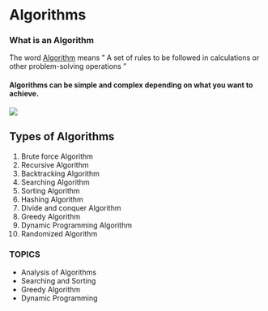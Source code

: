 # Algorithms

### What is an Algorithm
The word [Algorithm](https://www.geeksforgeeks.org/fundamentals-of-algorithms/) means ” A  set of rules to be followed in calculations or other problem-solving operations ”
#### Algorithms can be simple and complex depending on what you want to achieve.
![](https://media.geeksforgeeks.org/wp-content/cdn-uploads/20191016135223/What-is-Algorithm_-1024x631.jpg)
## Types of Algorithms
1. Brute force Algorithm
2. Recursive Algorithm
3. Backtracking Algorithm
4. Searching Algorithm
5. Sorting Algorithm
6. Hashing Algorithm
7. Divide and conquer Algorithm
8. Greedy Algorithm
9. Dynamic Programming Algorithm
10. Randomized Algorithm

###               TOPICS
* Analysis of Algorithms
* Searching and Sorting
* Greedy Algorithm
* Dynamic Programming